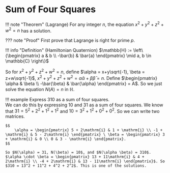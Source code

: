 # Sum of Four Squares

!!! note "Theorem"
    (Lagrange) For any integer $n$, the equation $x^2+y^2+z^2+w^2 = n$ has a solution.

??? note "Proof"
    First prove that Lagrange is right for prime $p$.  


!!! info "Definition"
    (Hamiltonian Quaternion) $\mathbb{H} := \left\{\begin{pmatrix} a & b \\ -\bar{b} & \bar{a} \end{pmatrix} \mid a, b \in \mathbb{C} \right\}$

So for $x^2+y^2+z^2+w^2 = n$, define $\alpha = x+y\sqrt{-1}, \beta = z+w\sqrt{-1}$, $x^2+y^2+z^2+w^2 = \alpha \bar{\alpha} + \beta \bar{\beta} = n$. Define $\begin{pmatrix} \alpha & \beta \\ -\bar{\beta} & \bar{\alpha} \end{pmatrix} = A$. So we just solve the equation $N(A) = n$ in $\mathbb{H}.$

!!! example
    Express $310$ as a sum of four squares.  
    We can do this by expressing $10$ and $31$ as a sum of four squares. We know that $31 = 5^2 + 2^2 + 1^2 + 1^2$ and $10 = 3^2 + 1^2 + 0^2 + 0^2$. So we can write two matrices. 

    $$
        \alpha = \begin{pmatrix} 5 + 2\mathrm{i} & 1 + \mathrm{i} \\ -1 + \mathrm{i} & 5 - 2\mathrm{i} \end{pmatrix} \ \beta = \begin{pmatrix} 3 + \mathrm{i} & 0 \\ 0 & 3 - \mathrm{i} \end{pmatrix}. 
    $$

    So $N(\alpha) = 31, N(\beta) = 10$, and $N(\alpha \beta) = 310$. $\alpha \cdot \beta = \begin{pmatrix} 13 + 11\mathrm{i} & 4 + 2\mathrm{i} \\ -4 + 2\mathrm{i} & 13 - 11\mathrm{i} \end{pmatrix}$. So $310 = 13^2 + 11^2 + 4^2 + 2^2$. This is one of the solutions.